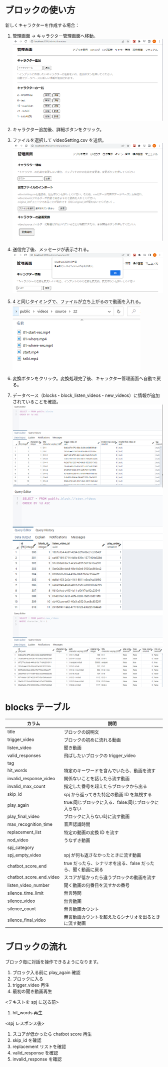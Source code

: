 # ブロックの使い方

新しくキャラクターを作成する場合：

1. 管理画面 → キャラクター管理画面へ移動。
   ![キャラクター管理画面](./images/block/addCharacter.png)
2. キャラクター追加後、詳細ボタンをクリック。
3. ファイルを選択して videoSetting.csv を送信。
   ![キャラクター管理画面](./images/block/setCharacterSettings.png)

4. 送信完了後、メッセージが表示される。
   ![動画設定ファイル追加](./images/block/addedVideoSetting.png)
5. 4 と同じタイミングで、ファイルが立ち上がるので動画を入れる。
   ![ファイルに動画追加](./images/block/file.png)
6. 変換ボタンをクリック。変換処理完了後、キャラクター管理画面へ自動で戻る。
7. データベース（blocks・block_listen_videos・new_videos）に情報が追加されていることを確認。
   ![blocksテーブル](./images/block/block.png)
   ![block_listen_videosテーブル](./images/block/block_listen_videos.png)
   ![new_videosテーブル](./images/block/new_videos.png)

# blocks テーブル

| カラム                  | 説明                                                          |
| ----------------------- | ------------------------------------------------------------- |
| title                   | ブロックの説明文                                              |
| trigger_video        | ブロックの初めに流れる動画                                    |
| listen_video         | 聞き動画                                                      |
| valid_responses         | 飛ばしたいブロックの trigger_video                            |
| tag                     |                                                               |
| hit_words               | 特定のキーワードを含んでいたら、動画を流す                    |
| invalid_response_video  | 関係ないことを話したら流す動画                                |
| invalid_max_count       | 指定した番号を超えたらブロックから出る                        |
| skip_id                 | spj から返ってきた特定の動画 ID を無視する                    |
| play_again              | true:同じブロックに入る、false:同じブロックに入らない         |
| play_final_video        | ブロックに入らない時に流す動画                                |
| max_recognition_time    | 音声認識時間                                                  |
| replacement_list        | 特定の動画の変換 ID を流す                                    |
| nod_video               | うなずき動画                                                  |
| spj_category            |                                                               |
| spj_empty_video         | spj が何も返さなかったときに流す動画                          |
| chatbot_score_end       | true だったら、シナリオを出る、false だったら、聞く動画に戻る |
| chatbot_score_end_video | スコアが低かったら違うブロックの動画を流す                    |
| listen_video_number     | 聞く動画の何番目を流すかの番号                                |
| silence_time_limit      | 無言時間                                                      |
| silence_video           | 無言動画                                                      |
| silence_count           | 無言動画カウント                                              |
| silence_final_video     | 無言動画カウントを超えたらシナリオを出るときに流す動画        |

# ブロックの流れ

ブロック毎に対話を操作できるようになります。

1. ブロック入る前に play_again 確認
2. ブロックに入る
3. trigger_video 再生
4. 最初の聞き動画再生

<テキストを spj に送る前>

1. hit_words 再生

<spj レスポンス後>

1. スコアが低かったら chatbot score 再生
2. skip_id を確認
3. replacement リストを確認
4. valid_response を確認
5. invalid_response を確認
